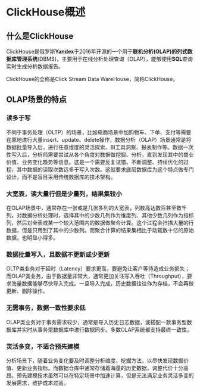 # ClickHouse概述

## 什么是ClickHouse

ClickHouse是俄罗斯**Yandex**于2016年开源的一个用于**联机分析(OLAP)**的**列式数据库管理系统**(DBMS)，主要用于在线分析处理查询（OLAP），能够使用**SQL**查询实时生成分析数据报告。

ClickHouse的全称是Click Stream Data WareHouse，简称ClickHouse。

## OLAP场景的特点

### 读多于写

不同于事务处理（OLTP）的场景，比如电商场景中加购物车、下单、支付等需要在原地进行大量insert、update、delete操作，数据分析（OLAP）场景通常是将数据批量导入后，进行任意维度的灵活探索、BI工具洞察、报表制作等。数据一次性写入后，分析师需要尝试从各个角度对数据做挖掘、分析，直到发现其中的商业价值、业务变化趋势等信息。这是一个需要反复试错、不断调整、持续优化的过程，其中数据的读取次数远多于写入次数。这就要求底层数据库为这个特点做专门设计，而不是盲目采用传统数据库的技术架构。

### 大宽表，读大量行但是少量列，结果集较小

在OLAP场景中，通常存在一张或是几张多列的大宽表，列数高达数百甚至数千列。对数据分析处理时，选择其中的少数几列作为维度列、其他少数几列作为指标列，然后对全表或某一个较大范围内的数据做聚合计算。这个过程会扫描大量的行数据，但是只用到了其中的少数列。而聚合计算的结果集相比于动辄数十亿的原始数据，也明显小得多。

### 数据批量写入，且数据不更新或少更新

OLTP类业务对于延时（Latency）要求更高，要避免让客户等待造成业务损失；而OLAP类业务，由于数据量非常大，通常更加关注写入吞吐（Throughput），要求海量数据能够尽快导入完成。一旦导入完成，历史数据往往作为存档，不会再做更新、删除操作。

### 无需事务，数据一致性要求低

OLAP类业务对于事务需求较少，通常是导入历史日志数据，或搭配一款事务型数据库并实时从事务型数据库中进行数据同步。多数OLAP系统都支持最终一致性。

### 灵活多变，不适合预先建模

分析场景下，随着业务变化要及时调整分析维度、挖掘方法，以尽快发现数据价值、更新业务指标。而数据仓库中通常存储着海量的历史数据，调整代价十分高昂。预先建模技术虽然可以在特定场景中加速计算，但是无法满足业务灵活多变的发展需求，维护成本过高。





